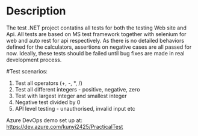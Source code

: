 # Description
The test .NET project contatins all tests for both the testing Web site and Api. All tests are based on MS test framework together with selenium for web and auto rest for api respectively.
As there is no detailed behaviors defined for the calculators, assertions on negative cases are all passed for now. Ideally, these tests should be failed until bug fixes are made in real development process.

#Test scenarios:
1. Test all operators (+, -, *, /)
2. Test all different integers - positive, negative, zero
3. Test with largest integer and smallest integer 
4. Negative test divided by 0
5. API level testing - unauthorised, invalid input etc

Azure DevOps demo set up at: https://dev.azure.com/kunyi2425/PracticalTest
